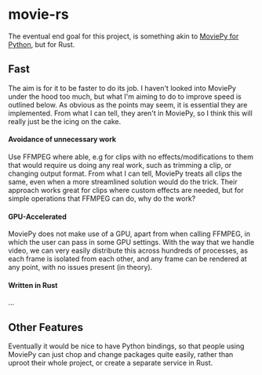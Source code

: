 # movie-rs

The eventual end goal for this project, is something akin to [MoviePy for Python](https://github.com/zulko/moviepy/), but for Rust.

## Fast

The aim is for it to be faster to do its job. I haven't looked into MoviePy under the hood too much, but what I'm aiming to do to improve speed is outlined below.
As obvious as the points may seem, it is essential they are implemented. From what I can tell, they aren't in MoviePy, so I think this will really just be the icing on the cake.

#### Avoidance of unnecessary work

Use FFMPEG where able, e.g for clips with no effects/modifications to them that would require us doing any real work, such as trimming a clip, or changing
output format. From what I can tell, MoviePy treats all clips the same, even when a more streamlined solution would do the trick. Their approach works great
for clips where custom effects are needed, but for simple operations that FFMPEG can do, why do the work?

#### GPU-Accelerated

MoviePy does not make use of a GPU, apart from when calling FFMPEG, in which the user can pass in some GPU settings. With the way that we handle video, we can very easily
distribute this across hundreds of processes, as each frame is isolated from each other, and any frame can be rendered at any point, with no issues present (in theory).

#### Written in Rust

...



## Other Features

Eventually it would be nice to have Python bindings, so that people using MoviePy can just chop and change packages quite easily, rather than uproot their whole project, or create a separate service in Rust.
